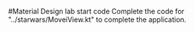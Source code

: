 #Material Design lab start code
Complete the code for "../starwars/MoveiView.kt" to complete the application.
